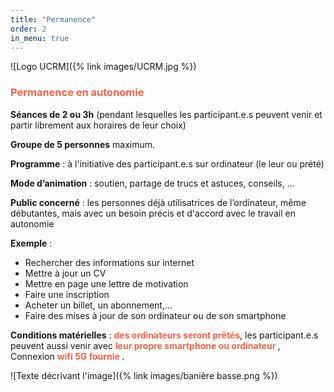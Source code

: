 ```yaml
---
title: "Permanence"
order: 2
in_menu: true
---
```

![Logo UCRM]({% link images/UCRM.jpg %})
### <span style="color:Tomato">Permanence en autonomie</span>

**Séances de 2 ou 3h** (pendant lesquelles les participant.e.s peuvent venir et partir librement aux horaires de leur choix)

**Groupe de 5 personnes** maximum. 

**Programme** : à l'initiative des participant.e.s sur ordinateur (le leur ou prété)

**Mode d’animation** : soutien, partage de trucs et astuces, conseils, … 

**Public concerné** : les personnes déjà utilisatrices de l’ordinateur, même débutantes, mais avec un besoin précis et d'accord avec le travail en autonomie

**Exemple**  : 
- Rechercher des informations sur internet
- Mettre à jour un CV 
- Mettre en page une lettre de motivation
- Faire une inscription
- Acheter un billet, un abonnement,…
- Faire des mises à jour de son ordinateur ou de son smartphone

**Conditions matérielles** : <b><span style="color:Tomato">des ordinateurs seront prêtés</span></b>, les participant.e.s peuvent aussi venir avec  <b><span style="color:Tomato">leur propre smartphone ou ordinateur </span> </b>, Connexion  <b><span style="color:Tomato">wifi 5G fournie</span> </b>.

![Texte décrivant l'image]({% link images/banière basse.png %}) 
